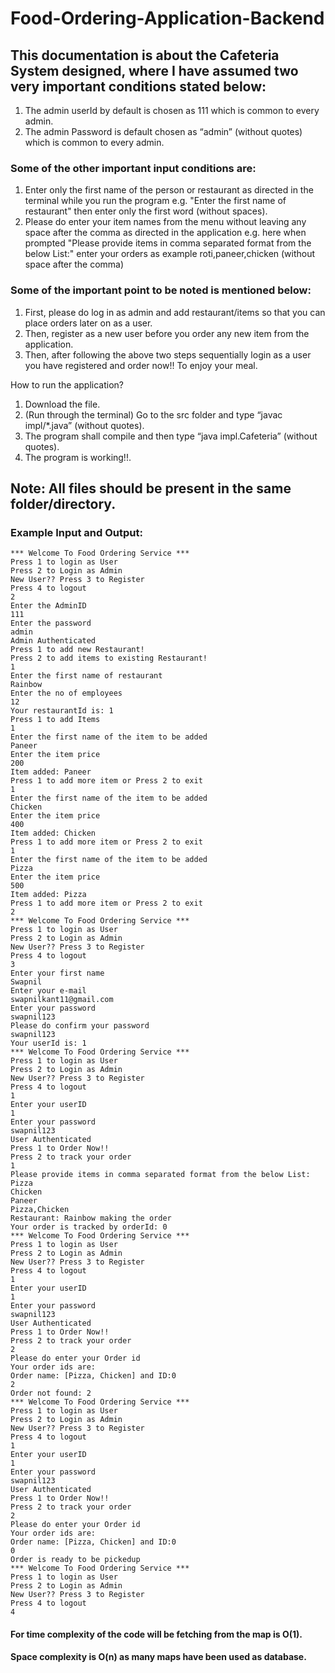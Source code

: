 # Food-Ordering-Application-Backend

## This documentation is about the Cafeteria System designed, where I have assumed two very important conditions stated below:

1. The admin userId by default is chosen as 111 which is common to every admin.
2. The admin Password is default chosen as “admin” (without quotes) which is common to every admin.

### Some of the other important input conditions are:

1. Enter only the first name of the person or restaurant as directed in the terminal while you run the program e.g. "Enter the first name of restaurant" then enter only the first word (without spaces).
2. Please do enter your item names from the menu without leaving any space after the comma as directed in the application e.g. here when prompted "Please provide items in comma separated format from the below List:" enter your orders as example roti,paneer,chicken (without space after the comma)

### Some of the important point to be noted is mentioned below:

1. First, please do log in as admin and add restaurant/items so that you can place orders later on as a user.
2. Then, register as a new user before you order any new item from the application.
3. Then, after following the above two steps sequentially login as a user you have registered and order now!! To enjoy your meal.

How to run the application?
1. Download the file.
2. (Run through the terminal) Go to the src folder and type “javac impl/*.java” (without quotes).
3. The program shall compile and then type “java impl.Cafeteria”  (without quotes).
4. The program is working!!.

## Note: All files should be present in the same folder/directory.


### Example Input and Output:

```
*** Welcome To Food Ordering Service ***      
Press 1 to login as User         
Press 2 to Login as Admin          
New User?? Press 3 to Register           
Press 4 to logout          
2          
Enter the AdminID           
111         
Enter the password             
admin            
Admin Authenticated             
Press 1 to add new Restaurant!             
Press 2 to add items to existing Restaurant!                 
1                 
Enter the first name of restaurant                     
Rainbow                          
Enter the no of employees                        
12                            
Your restaurantId is: 1                             
Press 1 to add Items                                   
1                                
Enter the first name of the item to be added                         
Paneer                          
Enter the item price                                  
200                                
Item added: Paneer                                    
Press 1 to add more item or Press 2 to exit                                  
1                                 
Enter the first name of the item to be added                                     
Chicken                                        
Enter the item price                                         
400                                              
Item added: Chicken
Press 1 to add more item or Press 2 to exit
1
Enter the first name of the item to be added
Pizza
Enter the item price
500
Item added: Pizza
Press 1 to add more item or Press 2 to exit
2
*** Welcome To Food Ordering Service ***
Press 1 to login as User
Press 2 to Login as Admin
New User?? Press 3 to Register
Press 4 to logout
3
Enter your first name
Swapnil
Enter your e-mail
swapnilkant11@gmail.com
Enter your password
swapnil123
Please do confirm your password
swapnil123
Your userId is: 1
*** Welcome To Food Ordering Service ***
Press 1 to login as User
Press 2 to Login as Admin
New User?? Press 3 to Register
Press 4 to logout
1
Enter your userID
1
Enter your password
swapnil123
User Authenticated
Press 1 to Order Now!!
Press 2 to track your order
1
Please provide items in comma separated format from the below List:
Pizza
Chicken
Paneer
Pizza,Chicken
Restaurant: Rainbow making the order
Your order is tracked by orderId: 0
*** Welcome To Food Ordering Service ***
Press 1 to login as User
Press 2 to Login as Admin
New User?? Press 3 to Register
Press 4 to logout
1
Enter your userID
1
Enter your password
swapnil123
User Authenticated
Press 1 to Order Now!!
Press 2 to track your order
2
Please do enter your Order id
Your order ids are:
Order name: [Pizza, Chicken] and ID:0
2
Order not found: 2
*** Welcome To Food Ordering Service ***
Press 1 to login as User
Press 2 to Login as Admin
New User?? Press 3 to Register
Press 4 to logout
1
Enter your userID
1
Enter your password
swapnil123
User Authenticated
Press 1 to Order Now!!
Press 2 to track your order
2
Please do enter your Order id
Your order ids are:
Order name: [Pizza, Chicken] and ID:0
0
Order is ready to be pickedup
*** Welcome To Food Ordering Service ***
Press 1 to login as User
Press 2 to Login as Admin
New User?? Press 3 to Register
Press 4 to logout
4
```

#### For time complexity of the code will be fetching from the map is O(1).
#### Space complexity is O(n) as many maps have been used as database.

